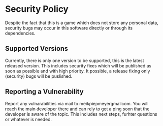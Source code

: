 # Security Policy

Despite the fact that this is a game which does not store any personal data, security bugs may occur in this software directly or through its dependencies.

## Supported Versions

Currently, there is only one version to be supported, this is the latest released version.
This includes security fixes which will be published as soon as possible and with high priority.
It possible, a release fixing only (security) bugs will be puslished.

## Reporting a Vulnerability

Report any vulnarabilities via mail to meik<dot>piepmeyer<at>gmail<dot>com.
You will reach the main developer there and can rely to get a ping soon that the developer is aware of the topic.
This includes next steps, furhter questions or whatever is needed.
